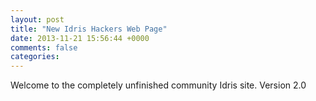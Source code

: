 ```yaml
---
layout: post
title: "New Idris Hackers Web Page"
date: 2013-11-21 15:56:44 +0000
comments: false
categories: 
---
```


Welcome to the completely unfinished community Idris site.
Version 2.0
